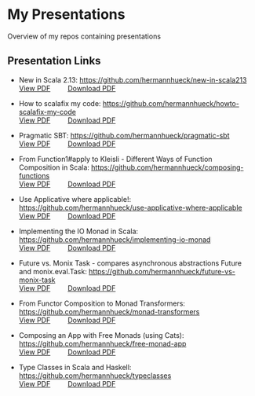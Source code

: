 # My Presentations

Overview of my repos containing presentations

## Presentation Links
- New in Scala 2.13: https://github.com/hermannhueck/new-in-scala213<br/>
  [View PDF](https://github.com/hermannhueck/new-in-scala213/blob/master/slides/New-in-Scala-2.13.pdf)
  &nbsp; &nbsp; &nbsp; &nbsp; [Download PDF](https://github.com/hermannhueck/new-in-scala213/raw/master/slides/New-in-Scala-2.13.pdf)

- How to scalafix my code: https://github.com/hermannhueck/howto-scalafix-my-code<br/>
  [View PDF](https://github.com/hermannhueck/howto-scalafix-my-code/blob/master/slides/howto-scalafix-my-code.pdf)
  &nbsp; &nbsp; &nbsp; &nbsp; [Download PDF](https://github.com/hermannhueck/howto-scalafix-my-code/raw/master/slides/howto-scalafix-my-code.pdf)

- Pragmatic SBT: https://github.com/hermannhueck/pragmatic-sbt<br/>
  [View PDF](https://github.com/hermannhueck/pragmatic-sbt/blob/master/slides/Pragmatic-sbt-1.2.8.pdf)
  &nbsp; &nbsp; &nbsp; &nbsp; [Download PDF](https://github.com/hermannhueck/pragmatic-sbt/raw/master/slides/Pragmatic-sbt-1.2.8.pdf)

- From Function1#apply to Kleisli - Different Ways of Function Composition in Scala: https://github.com/hermannhueck/composing-functions<br/>
  [View PDF](https://github.com/hermannhueck/composing-functions/blob/master/slides/From-Function1%23apply-to-Kleisli.pdf)
  &nbsp; &nbsp; &nbsp; &nbsp; [Download PDF](https://github.com/hermannhueck/composing-functions/raw/master/slides/From-Function1%23apply-to-Kleisli.pdf)

- Use Applicative where applicable!: https://github.com/hermannhueck/use-applicative-where-applicable<br/>
  [View PDF](https://github.com/hermannhueck/use-applicative-where-applicable/blob/master/slides/use-applicative-where-applicable.pdf)
  &nbsp; &nbsp; &nbsp; &nbsp; [Download PDF](https://github.com/hermannhueck/use-applicative-where-applicable/raw/master/slides/use-applicative-where-applicable.pdf)

- Implementing the IO Monad in Scala: https://github.com/hermannhueck/implementing-io-monad<br/>
  [View PDF](https://github.com/hermannhueck/implementing-io-monad/blob/master/slides/Implementing-the-IO-Monad.pdf)
  &nbsp; &nbsp; &nbsp; &nbsp; [Download PDF](https://github.com/hermannhueck/implementing-io-monad/raw/master/slides/Implementing-the-IO-Monad.pdf)

- Future vs. Monix Task - compares asynchronous abstractions Future and monix.eval.Task: https://github.com/hermannhueck/future-vs-monix-task<br/>
  [View PDF](https://github.com/hermannhueck/future-vs-monix-task/blob/master/slides/Future-vs-Monix-Task.pdf)
  &nbsp; &nbsp; &nbsp; &nbsp; [Download PDF](https://github.com/hermannhueck/future-vs-monix-task/raw/master/slides/Future-vs-Monix-Task.pdf)

- From Functor Composition to Monad Transformers: https://github.com/hermannhueck/monad-transformers<br/>
  [View PDF](https://github.com/hermannhueck/monad-transformers/blob/master/slides/from-functor-composition-to-monad-transformers.pdf)
  &nbsp; &nbsp; &nbsp; &nbsp; [Download PDF](https://github.com/hermannhueck/monad-transformers/raw/master/slides/from-functor-composition-to-monad-transformers.pdf)

- Composing an App with Free Monads (using Cats): https://github.com/hermannhueck/free-monad-app<br/>
  [View PDF](https://github.com/hermannhueck/free-monad-app/blob/master/slides/composing-an-app-with-free-monads.pdf)
  &nbsp; &nbsp; &nbsp; &nbsp; [Download PDF](https://github.com/hermannhueck/free-monad-app/raw/master/slides/composing-an-app-with-free-monads.pdf)

- Type Classes in Scala and Haskell: https://github.com/hermannhueck/typeclasses<br/>
  [View PDF](https://github.com/hermannhueck/typeclasses/blob/master/slides/TypeClasses.pdf)
  &nbsp; &nbsp; &nbsp; &nbsp; [Download PDF](https://github.com/hermannhueck/typeclasses/raw/master/slides/TypeClasses.pdf)
